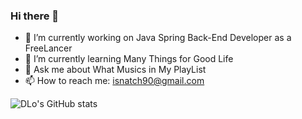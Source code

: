 ### Hi there 👋

- 🔭 I’m currently working on Java Spring Back-End Developer as a FreeLancer
- 🌱 I’m currently learning Many Things for Good Life
- 💬 Ask me about What Musics in My PlayList
- 📫 How to reach me: isnatch90@gmail.com

![DLo's GitHub stats](https://github-readme-stats.vercel.app/api?username=Kang-YongHo&show_icons=true&theme=radical)
<!--
**Kang-YongHo/Kang-YongHo** is a ✨ _special_ ✨ repository because its `README.md` (this file) appears on your GitHub profile.

Here are some ideas to get you started:

- 🔭 I’m currently working on ...
- 🌱 I’m currently learning ...
- 👯 I’m looking to collaborate on ...
- 🤔 I’m looking for help with ...
- 💬 Ask me about ...
- 📫 How to reach me: ...
- 😄 Pronouns: ...
- ⚡ Fun fact: ...
-->
